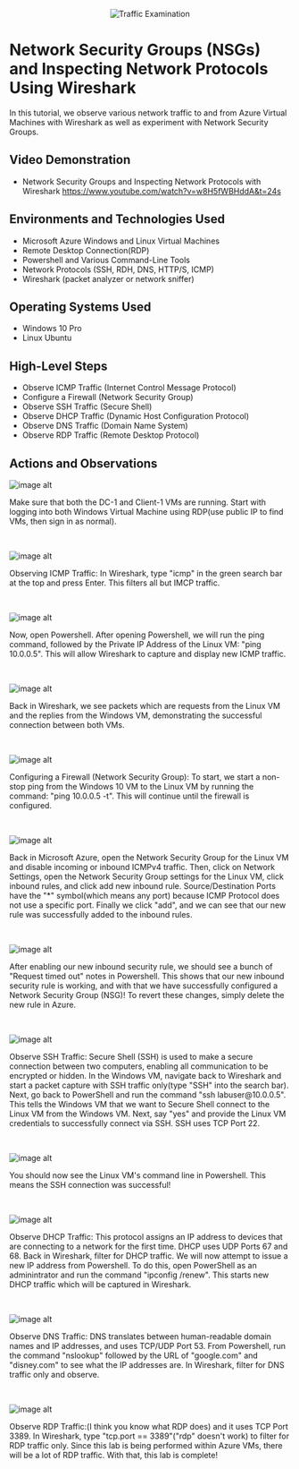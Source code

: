 
<p align="center">
<img src="https://i.imgur.com/Ua7udoS.png" alt="Traffic Examination"/>
</p>

<h1>Network Security Groups (NSGs) and Inspecting Network Protocols Using Wireshark</h1>
In this tutorial, we observe various network traffic to and from Azure Virtual Machines with Wireshark as well as experiment with Network Security Groups. <br />


<h2>Video Demonstration</h2>

- Network Security Groups and Inspecting Network Protocols with Wireshark https://www.youtube.com/watch?v=w8H5fWBHddA&t=24s

<h2>Environments and Technologies Used</h2>

- Microsoft Azure Windows and Linux Virtual Machines
- Remote Desktop Connection(RDP)
- Powershell and Various Command-Line Tools
- Network Protocols (SSH, RDH, DNS, HTTP/S, ICMP)
- Wireshark (packet analyzer or network sniffer)

<h2>Operating Systems Used </h2>

- Windows 10 Pro
- Linux Ubuntu

<h2>High-Level Steps</h2>

- Observe ICMP Traffic (Internet Control Message Protocol)
- Configure a Firewall (Network Security Group)
- Observe SSH Traffic (Secure Shell)
- Observe DHCP Traffic (Dynamic Host Configuration Protocol)
- Observe DNS Traffic (Domain Name System)
- Observe RDP Traffic (Remote Desktop Protocol)

<h2>Actions and Observations</h2>

<p>

![image alt](https://github.com/LaithAli28/azure-network-protocols/blob/main/D1.png?raw=true)

</p>
<p>
Make sure that both the DC-1 and Client-1 VMs are running. Start with logging into both Windows Virtual Machine using RDP(use public IP to find VMs, then sign in as normal).  
</p>
<br />

<p>

![image alt](https://github.com/LaithAli28/azure-network-protocols/blob/main/D3.png?raw=true)

</p>
<p>
Observing ICMP Traffic: In Wireshark, type "icmp" in the green search bar at the top and press Enter. This filters all but IMCP traffic.
</p>
<br />

<p>

![image alt](https://github.com/LaithAli28/azure-network-protocols/blob/main/D4.png?raw=true)

</p>
<p>
Now, open Powershell. After opening Powershell, we will run the ping command, followed by the Private IP Address of the Linux VM: "ping 10.0.0.5".  This will allow Wireshark to capture and display new ICMP traffic. 
</p>
<br />

<p>
 
![image alt](https://github.com/LaithAli28/azure-network-protocols/blob/main/D5.png?raw=true)

</p>
<p>
Back in Wireshark, we see packets which are requests from the Linux VM and the replies from the Windows VM, demonstrating the successful connection between both VMs.  
</p>
<br />

<p>

![image alt](https://github.com/LaithAli28/azure-network-protocols/blob/main/D1.png?raw=true)

</p>
<p>
Configuring a Firewall (Network Security Group): To start, we start a non-stop ping from the Windows 10 VM to the Linux VM by running the command: "ping 10.0.0.5 -t". This will continue until the firewall is configured.
</p>
<br />

<p>

![image alt](https://github.com/LaithAli28/azure-network-protocols/blob/main/D1.png?raw=true)


</p>
<p>
Back in Microsoft Azure, open the Network Security Group for the Linux VM and disable incoming or inbound ICMPv4 traffic. Then, click on Network Settings, open the Network Security Group settings for the Linux VM, click inbound rules, and click add new inbound rule. Source/Destination Ports have the "*" symbol(which means any port) because ICMP Protocol does not use a specific port. Finally we click "add", and we can see that our new rule was successfully added to the inbound rules.   
</p>
<br />

<p>

![image alt](https://github.com/LaithAli28/azure-network-protocols/blob/main/D1.png?raw=true)

</p>
<p>
After enabling our new inbound security rule, we should see a bunch of "Request timed out" notes in Powershell. This shows that our new inbound security rule is working, and with that we have successfully configured a Network Security Group (NSG)! To revert these changes, simply delete the new rule in Azure.
</p>
<br />

<p>

![image alt](https://github.com/LaithAli28/azure-network-protocols/blob/main/D1.png?raw=true)
</p>
<p>
Observe SSH Traffic: Secure Shell (SSH) is used to make a secure connection between two computers, enabling all communication to be encrypted or hidden. In the Windows VM, navigate back to Wireshark and start a packet capture with SSH traffic only(type "SSH" into the search bar). Next, go back to PowerShell and run the command  "ssh labuser@10.0.0.5". This tells the Windows VM that we want to Secure Shell connect to the Linux VM from the Windows VM. Next, say "yes" and provide the Linux VM credentials to successfully connect via SSH. SSH uses TCP Port 22.
 </p>
<br />

<p>
 
![image alt](https://github.com/LaithAli28/azure-network-protocols/blob/main/D1.png?raw=true)

</p>
<p> 
 You should now see the Linux VM's command line in Powershell. This means the SSH connection was successful!
</p>
<br />

<p>
 
![image alt](https://github.com/LaithAli28/azure-network-protocols/blob/main/D1.png?raw=true)

</p>
<p>
Observe DHCP Traffic: This protocol assigns an IP address to devices that are connecting to a network for the first time. DHCP uses UDP Ports 67 and 68. Back in Wireshark, filter for DHCP traffic. We will now attempt to issue a new IP address from Powershell. To do this, open PowerShell as an adminintrator and run the command "ipconfig /renew". This starts new DHCP traffic which will be captured in Wireshark.

</p>
<br />


<p>

![image alt](https://github.com/LaithAli28/azure-network-protocols/blob/main/D1.png?raw=true)

</p>
<p>
Observe DNS Traffic: DNS translates between human-readable domain names and IP addresses, and uses TCP/UDP Port 53. From Powershell, run the command "nslookup" followed by the URL of "google.com" and "disney.com" to see what the IP addresses are. In Wireshark, filter for DNS traffic only and observe.

</p>
<br />

<p>

![image alt](https://github.com/LaithAli28/azure-network-protocols/blob/main/D1.png?raw=true)

</p>
<p>
Observe RDP Traffic:(I think you know what RDP does) and it uses TCP Port 3389.  In Wireshark, type "tcp.port == 3389"("rdp" doesn't work) to filter for RDP traffic only. Since this lab is being performed within Azure VMs, there will be a lot of RDP traffic. With that, this lab is complete!
</p>
<br />
